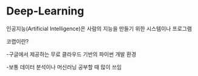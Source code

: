 # Deep-Learning
인공지능(Artificial Intelligence)은 사람의 지능을 만들기 위한 시스템이나 프로그램


코랩이란?

-구글에서 제공하는 무료 클라우드 기반의 파이썬 개발 환경

-보통 데이터 분석이나 머신러닝 공부할 때 많이 쓰임
